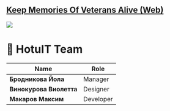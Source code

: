 ## [Keep Memories Of Veterans Alive (Web)](https://kmova.tmfox.ru")
![](https://i.imgur.com/kBvsbO0.png)

# 💾 HotuIT Team
|**Name**|**Role**|
|---------------|-------------|
|**Бродникова Йола**|Manager|
|**Винокурова Виолетта**|Designer|
|**Макаров Максим**|Developer|
